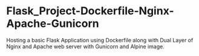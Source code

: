 # Flask_Project-Dockerfile-Nginx-Apache-Gunicorn
Hosting a basic Flask Application using Dockerfile along with Dual Layer of Nginx and Apache web server with Gunicorn and Alpine image.

